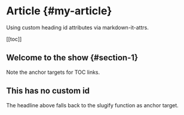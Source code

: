 # Article {#my-article}

Using custom heading id attributes via markdown-it-attrs.

[[toc]]

## Welcome to the show {#section-1}

Note the anchor targets for TOC links.

## This has no custom id

The headline above falls back to the slugify function as anchor target.
